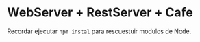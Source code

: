 # WebServer + RestServer + Cafe

Recordar ejecutar ```npm instal``` para rescuestuir modulos de Node.
